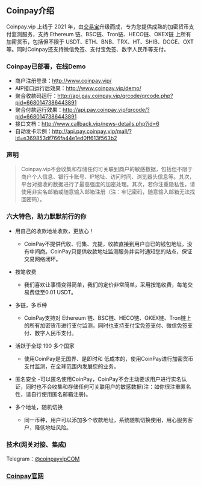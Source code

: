 ## Coinpay介绍
Coinpay.vip 上线于 2021 年，由[交易宝](https://github.com/jiaoyibao/jiaoyibao-payment)升级而成，专为您提供成熟的加密货币支付监测服务，支持 Ethereum 链、BSC链、Tron链、HECO链、OKEX链 上所有加密货币，包括但不限于 USDT、ETH、BNB、TRX、HT、SHIB、DOGE、OXT等。同时Coinpay还支持微信免签、支付宝免签、数字人民币等支付。

### Coinpay已部署，在线Demo
- 商户注册登录：http://www.coinpay.vip/
- AIP接口运行后效果：http://www.coinpay.vip/demo/
- 聚合收款码运行：http://api.pay.coinpay.vip/qrcode/qrcode.php?pid=6680147386443891
- 聚合付款运行效果：http://api.pay.coinpay.vip/qrcode/?pid=6680147386443891
- 接口文档：http://www.callback.vip/news-details.php?id=6
- 自动发卡示例：http://api.pay.coinpay.vip/mall/?id=e369853df766fa44e1ed0ff613f563b2

### 声明
> Coinpay.vip不会收集和存储任何可关联到商户的敏感数据，包括但不限于商户个人信息、银行卡账号、IP地址、访问时间、浏览器头信息等。其次，平台对接收的数据进行了最高强度的加密处理。其次，若你注重隐私性，请使用非实名邮箱或随意输入邮箱注册（注：牢记密码，随意输入邮箱无法找回密码）。

### 六大特色，助力默默前行的你
- 用自己的收款地址收款，更放心！
    - CoinPay不提供代收、归集、充提，收款直接到用户自已的钱包地址，没有中间商。CoinPay只提供收款地址监测服务并实时通知您的站点，保证交易网络闭环。

- 按笔收费
    - 我们喜欢让事情变得简单，我们的定价非常简单，采用按笔收费，每笔交易费低至0.01 USDT。

- 多链，多币种
    - CoinPay支持对 Ethereum 链、BSC链、HECO链、OKEX链、Tron链上的所有加密货币进行支付监测，同时也支持支付宝免签支付、微信免签支付、数字人民币支付。

- 活跃于全球 190 多个国家
    - 使用CoinPay是无国界、是即时和 低成本的，使用CoinPay进行加密货币支付监测，在全球范围内发展您的业务。

- 匿名安全
    -可以匿名使用CoinPay，CoinPay不会主动要求用户进行实名认证，同时也不会收集和存储任何可关联用户的敏感数据(注：如你很注重匿名性，请自行使用匿名邮箱注册)。

- 多个地址，随机切换
    - 同一币种，用户可以添加多个收款地址，系统随机切换使用，用心服务客户，降低地址风险。

### 技术(网关对接、集成)
Telegram：[@coinpayvipCOM](https://t.me/coinpayvipCOM)

### [Coinpay官网](http://www.coinpay.vip/)
